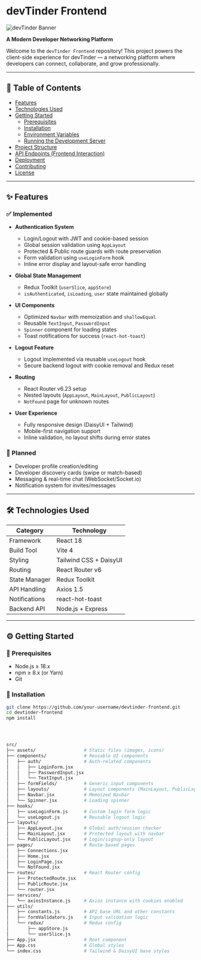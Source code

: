 # devTinder Frontend

![devTinder Banner](https://placehold.co/1200x400?text=devTinder+Developer+Networking+Platform)

**A Modern Developer Networking Platform**

Welcome to the `devTinder Frontend` repository! This project powers the client-side experience for devTinder — a networking platform where developers can connect, collaborate, and grow professionally.

---

## 📑 Table of Contents

- [Features](#-features)
- [Technologies Used](#-technologies-used)
- [Getting Started](#%EF%B8%8F-getting-started)
  - [Prerequisites](#prerequisites)
  - [Installation](#installation)
  - [Environment Variables](#environment-variables)
  - [Running the Development Server](#running-the-development-server)
- [Project Structure](#-project-structure)
- [API Endpoints (Frontend Interaction)](#-api-endpoints-frontend-interaction)
- [Deployment](#-deployment)
- [Contributing](#-contributing)
- [License](#-license)

---

## ✨ Features

### ✅ Implemented

- **Authentication System**
  - Login/Logout with JWT and cookie-based session
  - Global session validation using `AppLayout`
  - Protected & Public route guards with route preservation
  - Form validation using `useLoginForm` hook
  - Inline error display and layout-safe error handling

- **Global State Management**
  - Redux Toolkit (`userSlice`, `appStore`)
  - `isAuthenticated`, `isLoading`, `user` state maintained globally

- **UI Components**
  - Optimized `Navbar` with memoization and `shallowEqual`
  - Reusable `TextInput`, `PasswordInput`
  - `Spinner` component for loading states
  - Toast notifications for success (`react-hot-toast`)

- **Logout Feature**
  - Logout implemented via reusable `useLogout` hook
  - Secure backend logout with cookie removal and Redux reset

- **Routing**
  - React Router v6.23 setup
  - Nested layouts (`AppLayout`, `MainLayout`, `PublicLayout`)
  - `NotFound` page for unknown routes

- **User Experience**
  - Fully responsive design (DaisyUI + Tailwind)
  - Mobile-first navigation support
  - Inline validation, no layout shifts during error states

### 🚧 Planned

- Developer profile creation/editing
- Developer discovery cards (swipe or match-based)
- Messaging & real-time chat (WebSocket/Socket.io)
- Notification system for invites/messages

---

## 🛠 Technologies Used

| Category        | Technology             |
|----------------|------------------------|
| Framework      | React 18               |
| Build Tool     | Vite 4                 |
| Styling        | Tailwind CSS + DaisyUI |
| Routing        | React Router v6        |
| State Manager  | Redux Toolkit          |
| API Handling   | Axios 1.5              |
| Notifications  | react-hot-toast        |
| Backend API    | Node.js + Express      |

---

## ⚙️ Getting Started

### 📌 Prerequisites

- Node.js ≥ 18.x
- npm ≥ 8.x (or Yarn)
- Git

### 🔧 Installation

```bash
git clone https://github.com/your-username/devtinder-frontend.git
cd devtinder-frontend
npm install




src/
├── assets/                  # Static files (images, icons)
├── components/              # Reusable UI components
│   ├── auth/                # Auth-related components
│   │   ├── LoginForm.jsx
│   │   ├── PasswordInput.jsx
│   │   └── TextInput.jsx
│   ├── formFields/          # Generic input components
│   ├── layouts/             # Layout components (MainLayout, PublicLayout)
│   ├── Navbar.jsx           # Memoized Navbar
│   └── Spinner.jsx          # Loading spinner
├── hooks/
│   ├── useLoginForm.js      # Custom login form logic
│   └── useLogout.js         # Reusable logout logic
├── layouts/
│   ├── AppLayout.jsx        # Global auth/session checker
│   ├── MainLayout.jsx       # Protected layout with navbar
│   └── PublicLayout.jsx     # Login/signup-only layout
├── pages/                   # Route-based pages
│   ├── Connections.jsx
│   ├── Home.jsx
│   ├── LoginPage.jsx
│   └── NotFound.jsx
├── routes/                  # React Router config
│   ├── ProtectedRoute.jsx
│   ├── PublicRoute.jsx
│   └── router.jsx
├── services/
│   └── axiosInstance.js     # Axios instance with cookies enabled
├── utils/
│   ├── constants.js         # API base URL and other constants
│   ├── formValidators.js    # Input validation logic
│   └── redux/               # Redux config
│       ├── appStore.js
│       └── userSlice.js
├── App.jsx                  # Root component
├── App.css                  # Global styles
└── index.css                # Tailwind & DaisyUI base styles
